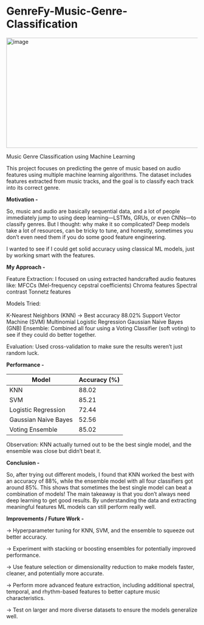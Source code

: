 # GenreFy-Music-Genre-Classification

<img width="717" height="290" alt="image" src="https://github.com/user-attachments/assets/af45b8c6-6d48-41c5-a424-9869e36fdee5" />

Music Genre Classification using Machine Learning

This project focuses on predicting the genre of music based on audio features using multiple machine learning algorithms. The dataset includes features extracted from music tracks, and the goal is to classify each track into its correct genre.

**Motivation -**

So, music and audio are basically sequential data, and a lot of people immediately jump to using deep learning—LSTMs, GRUs, or even CNNs—to classify genres. But I thought: why make it so complicated? Deep models take a lot of resources, can be tricky to tune, and honestly, sometimes you don’t even need them if you do some good feature engineering.

I wanted to see if I could get solid accuracy using classical ML models, just by working smart with the features.

**My Approach -**

Feature Extraction: I focused on using extracted handcrafted audio features like:
MFCCs (Mel-frequency cepstral coefficients)
Chroma features
Spectral contrast
Tonnetz features

Models Tried:

K-Nearest Neighbors (KNN) → Best accuracy 88.02%
Support Vector Machine (SVM)
Multinomial Logistic Regression
Gaussian Naive Bayes (GNB)
Ensemble: Combined all four using a Voting Classifier (soft voting) to see if they could do better together.

Evaluation: Used cross-validation to make sure the results weren’t just random luck.

**Performance -**

| Model                | Accuracy (%) |
| -------------------- | ------------ |
| KNN                  | 88.02        |
| SVM                  | 85.21        |
| Logistic Regression  | 72.44        |
| Gaussian Naive Bayes | 52.56        |
| Voting Ensemble      | 85.02        |

Observation: KNN actually turned out to be the best single model, and the ensemble was close but didn’t beat it.


**Conclusion -**

So, after trying out different models, I found that KNN worked the best with an accuracy of 88%, while the ensemble model with all four classifiers got around 85%. This shows that sometimes the best single model can beat a combination of models!
The main takeaway is that you don’t always need deep learning to get good results. By understanding the data and extracting meaningful features ML models can still perform really well.


**Improvements / Future Work -**

-> Hyperparameter tuning for KNN, SVM, and the ensemble to squeeze out better accuracy.

-> Experiment with stacking or boosting ensembles for potentially improved performance.

-> Use feature selection or dimensionality reduction to make models faster, cleaner, and potentially more accurate.

-> Perform more advanced feature extraction, including additional spectral, temporal, and rhythm-based features to better capture music characteristics.

-> Test on larger and more diverse datasets to ensure the models generalize well.


